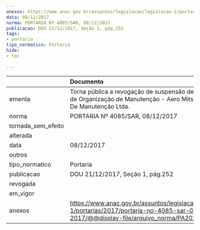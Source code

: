 ```yaml
---
anexos: https://www.anac.gov.br/assuntos/legislacao/legislacao-1/portarias/2017/portaria-no-4085-sar-08-12-2017/@@display-file/arquivo_norma/PA2017-4085.pdf
data: 08/12/2017
norma: PORTARIA Nº 4085/SAR, 08/12/2017
publicacao: DOU 21/12/2017, Seção 1, pág.252
tags:
- portaria
tipo_normatico: Portaria
hide: 
- toc 
 
---
```


|                    | Documento                                                                                                                                            |
|:-------------------|:-----------------------------------------------------------------------------------------------------------------------------------------------------|
| ementa             | Torna pública a revogação de suspensão de Certificado de Organização de Manutenção - Aero Mitsuba Serviços De Manutenção Ltda.                       |
| norma              | PORTARIA Nº 4085/SAR, 08/12/2017                                                                                                                     |
| tornada_sem_efeito |                                                                                                                                                      |
| alterada           |                                                                                                                                                      |
| data               | 08/12/2017                                                                                                                                           |
| outros             |                                                                                                                                                      |
| tipo_normatico     | Portaria                                                                                                                                             |
| publicacao         | DOU 21/12/2017, Seção 1, pág.252                                                                                                                     |
| revogada           |                                                                                                                                                      |
| em_vigor           |                                                                                                                                                      |
| anexos             | https://www.anac.gov.br/assuntos/legislacao/legislacao-1/portarias/2017/portaria-no-4085-sar-08-12-2017/@@display-file/arquivo_norma/PA2017-4085.pdf |